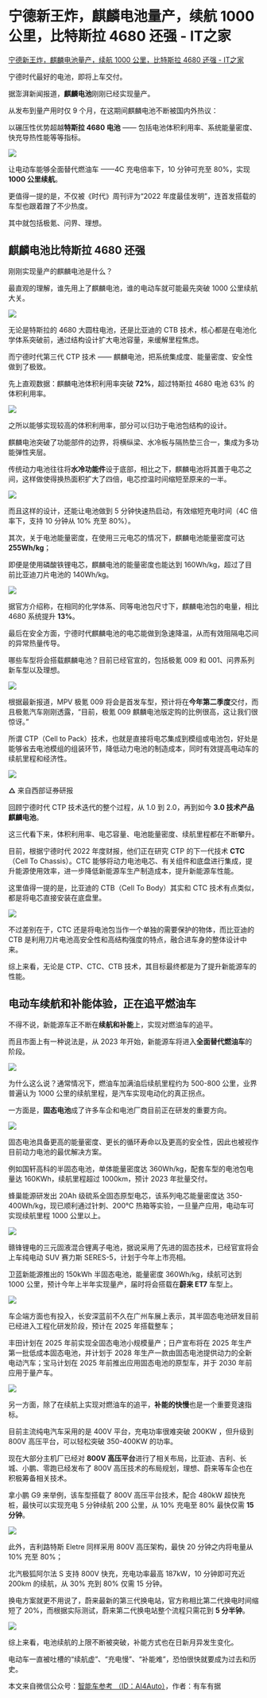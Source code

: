 # 宁德新王炸，麒麟电池量产，续航 1000 公里，比特斯拉 4680 还强 - IT之家
[宁德新王炸，麒麟电池量产，续航 1000 公里，比特斯拉 4680 还强 - IT之家](https://www.ithome.com/0/681/459.htm) 

 宁德时代最好的电池，即将上车交付。

据澎湃新闻报道，**麒麟电池**刚刚已经实现量产。

从发布到量产用时仅 9 个月，在这期间麒麟电池不断被国内外热议：

以碾压性优势超越**特斯拉 4680 电池** —— 包括电池体积利用率、系统能量密度、快充导热性能等等指标。

![](https://github.com/ustczzh/MyClippings/blob/main/Images/2023-5-14%2009-53-01/daa37edd-4ba0-4f47-add8-4c8f7f1e53e5.png?raw=true)

让电动车能够全面替代燃油车 ——4C 充电倍率下，10 分钟可充至 80%，实现 **1000 公里续航**。

更值得一提的是，不仅被《时代》周刊评为“2022 年度最佳发明”，连首发搭载的车型也跟着蹭了不少热度。

其中就包括极氪、问界、理想。

麒麟电池比特斯拉 4680 还强
----------------

刚刚实现量产的麒麟电池是什么？

最直观的理解，谁先用上了麒麟电池，谁的电动车就可能最先突破 1000 公里续航大关。

![](https://github.com/ustczzh/MyClippings/blob/main/Images/2023-5-14%2009-53-01/df8aeba8-a0a5-4a57-8fb6-351c53c967f1.jpeg?raw=true)

无论是特斯拉的 4680 大圆柱电池，还是比亚迪的 CTB 技术，核心都是在电池化学体系突破前，通过结构设计扩大电池容量，来缓解里程焦虑。

而宁德时代第三代 CTP 技术 —— 麒麟电池，把系统集成度、能量密度、安全性做到了极致。

先上直观数据：麒麟电池体积利用率突破 **72%**，超过特斯拉 4680 电池 63% 的体积利用率。

![](https://github.com/ustczzh/MyClippings/blob/main/Images/2023-5-14%2009-53-01/6189cd17-8192-4ea3-a9b9-9897cc03fe6c.jpeg?raw=true)

之所以能够实现较高的体积利用率，部分可以归功于电池包结构的设计。

麒麟电池突破了功能部件的边界，将横纵梁、水冷板与隔热垫三合一，集成为多功能弹性夹层。

传统动力电池往往将**水冷功能件**设于底部，相比之下，麒麟电池将其置于电芯之间，这样做使得换热面积扩大了四倍，电芯控温时间缩短至原来的一半。

![](https://github.com/ustczzh/MyClippings/blob/main/Images/2023-5-14%2009-53-01/e9a5407c-9c12-4d2d-9ac0-e693561d5d01.png?raw=true)

而且这样的设计，还能让电池做到 5 分钟快速热启动，有效缩短充电时间（4C 倍率下，支持 10 分钟从 10% 充至 80%）。

其次，关于电池能量密度，在使用三元电芯的情况下，麒麟电池能量密度可达 **255Wh/kg**；

即便是使用磷酸铁锂电芯，麒麟电池的能量密度也能达到 160Wh/kg，超过了目前比亚迪刀片电池的 140Wh/kg。

![](https://github.com/ustczzh/MyClippings/blob/main/Images/2023-5-14%2009-53-01/52afc202-b3e1-4f67-be2e-8e196a62731a.png?raw=true)

据官方介绍称，在相同的化学体系、同等电池包尺寸下，麒麟电池包的电量，相比 4680 系统提升 **13%**。

最后在安全方面，宁德时代麒麟电池的电芯能做到急速降温，从而有效阻隔电芯间的异常热量传导。

哪些车型将会搭载麒麟电池？目前已经官宣的，包括极氪 009 和 001、问界系列新车型以及理想。

![](https://github.com/ustczzh/MyClippings/blob/main/Images/2023-5-14%2009-53-01/28461591-7888-40fc-b545-bec859acc7d8.jpeg?raw=true)

根据最新报道，MPV 极氪 009 将会是首发车型，预计将在**今年第二季度**交付，而且极氪汽车刚刚透露，“目前，极氪 009 麒麟电池版定购的比例很高，这让我们很惊讶。”

所谓 CTP（Cell to Pack）技术，也就是直接将电芯集成到模组或电池包，好处是能够省去电池模组的组装环节，降低动力电池的制造成本，同时有效提高电动车的续航里程和经济性。

![](https://github.com/ustczzh/MyClippings/blob/main/Images/2023-5-14%2009-53-01/1394bbd8-d9e0-4732-8a39-933d03404eab.png?raw=true)

**△** 来自西部证券研报

回顾宁德时代 CTP 技术迭代的整个过程，从 1.0 到 2.0，再到如今 **3.0 技术产品麒麟电池**。

这三代看下来，体积利用率、电芯容量、电池能量密度、续航里程都在不断攀升。

目前，根据宁德时代 2022 年度财报，他们正在研究 CTP 的下一代技术 **CTC**（Cell To Chassis）。CTC 能够将动力电池电芯、有关组件和底盘进行集成，提升能源使用效率，进一步降低新能源车生产制造成本，提升新能源车性能。

这里值得一提的是，比亚迪的 CTB（Cell To Body）其实和 CTC 技术有点类似，都是将电芯直接安装在底盘里。

![](https://github.com/ustczzh/MyClippings/blob/main/Images/2023-5-14%2009-53-01/d7e2f026-3a05-47bd-b2d2-2dfda60f0357.png?raw=true)

不过差别在于，CTC 还是将电池包当作一个单独的需要保护的物体，而比亚迪的 CTB 是利用刀片电池高安全性和高结构强度的特点，融合进车身的整体设计中来。

综上来看，无论是 CTP、CTC、CTB 技术，其目标最终都是为了提升新能源车的性能。

电动车续航和补能体验，正在追平燃油车
------------------

不得不说，新能源车正不断在**续航和补能**上，实现对燃油车的追平。

而且市面上有一种说法是，从 2023 年开始，新能源车将进入**全面替代燃油车**的阶段。

![](https://github.com/ustczzh/MyClippings/blob/main/Images/2023-5-14%2009-53-01/3086d631-70c5-4320-9b94-bd150376ff70.png?raw=true)

为什么这么说？通常情况下，燃油车加满油后续航里程约为 500-800 公里，业界普遍认为 1000 公里的续航里程，是汽车实现电动化的真正拐点。

一方面是，**固态电池**成了许多车企和电池厂商目前正在研发的重要方向。

![](https://github.com/ustczzh/MyClippings/blob/main/Images/2023-5-14%2009-53-01/a1866e34-01c1-4934-b5ff-d06ac790cb27.png?raw=true)

固态电池具备更高的能量密度、更长的循环寿命以及更高的安全性，因此也被视作目前动力电池的最优解决方案。

例如国轩高科的半固态电池，单体能量密度达 360Wh/kg，配套车型的电池包电量达 160KWh，续航里程超过 1000km，预计 2023 年批量交付。

蜂巢能源研发出 20Ah 级硫系全固态原型电芯，该系列电芯能量密度达 350-400Wh/kg，现已顺利通过针刺、200°C 热箱等实验，一旦量产应用，电动车可实现续航里程 1000 公里以上。

![](https://github.com/ustczzh/MyClippings/blob/main/Images/2023-5-14%2009-53-01/71305496-1f83-479f-986f-c31ea384aae6.png?raw=true)

赣锋锂电的三元固液混合锂离子电池，据说采用了先进的固态技术，已经官宣将会上车纯电动 SUV 赛力斯 SERES-5，计划于今年上市亮相。

卫蓝新能源推出的 150kWh 半固态电池，能量密度 360Wh/kg，续航可达到 1000 公里，预计今年上半年实现量产，届时将会搭载在**蔚来 ET7** 车型上。

![](https://github.com/ustczzh/MyClippings/blob/main/Images/2023-5-14%2009-53-01/d46161ce-428a-4a4e-954c-b7b2938200f2.png?raw=true)

车企端方面也有投入，长安深蓝前不久在广州车展上表示，其半固态电池研发目前已经进入工程化研发阶段，预计在 2025 年搭载整车；

丰田计划在 2025 年前实现全固态电池小规模量产；日产宣布将在 2025 年生产第一批低成本固态电池，并计划于 2028 年生产一款由固态电池提供动力的全新电动汽车；宝马计划在 2025 年前推出应用固态电池的原型车，并于 2030 年前应用于量产车。

![](https://github.com/ustczzh/MyClippings/blob/main/Images/2023-5-14%2009-53-01/69460b1d-9672-4abc-8168-22dd9663cede.png?raw=true)

另一方面，除了在续航上实现对燃油车的追平，**补能的快慢**也是一个重要竞速指标。

目前主流纯电汽车采用的是 400V 平台，充电功率很难突破 200KW ，但升级到 800V 高压平台，可以轻松突破 350-400KW 的功率。

现在大部分主机厂已经对 **800V 高压平台**进行了相关布局，比亚迪、吉利、长城、小鹏、零跑已经发布了 800V 高压技术的布局规划，理想、蔚来等车企也在积极筹备相关技术。

拿小鹏 G9 来举例，该车型搭载了 800V 高压平台技术，配合 480kW 超快充桩，最快可以实现充电 5 分钟续航 200 公里，从 10% 充电至 80% 最快仅需 **15 分钟**。

![](https://github.com/ustczzh/MyClippings/blob/main/Images/2023-5-14%2009-53-01/9a8018d8-e992-41b1-b034-35501650f93b.png?raw=true)

此外，吉利路特斯 Eletre 同样采用 800V 高压架构，最快 20 分钟之内将电量从 10% 充至 80%；

北汽极狐阿尔法 S 支持 800V 快充，充电功率最高 187kW，10 分钟即可充近 200km 的续航，从 30% 充到 80% 仅需 15 分钟。

换电方案就更不用说了，蔚来最新的第三代换电站，官方称相比第二代换电时间缩短了 20%，而根据实际测试，蔚来第二代换电站整个流程只需花到 **5 分半钟**。

![](https://github.com/ustczzh/MyClippings/blob/main/Images/2023-5-14%2009-53-01/002ef053-d9cd-4d45-85a1-1251eaa32a01.jpeg?raw=true)

综上来看，电池续航的上限不断被突破，补能方式也在日新月异发生变化。

电动车一直被吐槽的“续航虚”、“充电慢”、“补能难”，恐怕很快就要成为过去和历史。

本文来自微信公众号：[智能车参考 （ID：AI4Auto）](https://mp.weixin.qq.com/s/wP9F8ZNP934pDJeFhn93Cw)，作者：有车有据